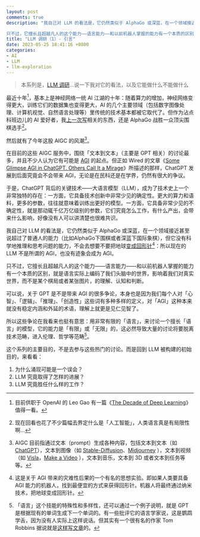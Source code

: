 ```yaml
---
layout: post
comments: true
description: "我自己对 LLM 的看法是，它仍然类似于 AlphaGo 或深蓝，在一个领域接近甚至说超过了普通人的能力（比如AlphaGo下围棋或者深蓝下国际象棋），但它科学地推理和思考问题的能力，不会去想要不要把地球变成回形针：所以现在的 LLM 不是所谓的 AGI，也没有迹象会成为 AGI。

只不过，它擅长且超越凡人的这个能力——语言能力——和以前机器人掌握的能力有一个本质的区别，就是语言实际上编码了我们头脑中的世界，影响着我们对真实世界，而不是某个棋局或者某张图片，的理解、认知和判断。"
title: "LLM 调研（1）- 引言"
date: 2023-05-25 18:41:16 +0800
categories: 
- AI
- LLM
- llm-exploration
---
```


> 本系列是，[LLM 调研](/categories/llm-exploration/)...说一下我对它的看法，以及它能做什么不能做什么

最近十年[^0]，基本上是神经网络一统 AI 江湖的十年：随着算力的增加，神经网络变得更大，训练它们的数据集也变得更大，AI 的几个主要领域（包括数字图像处理、计算机视觉、自然语言处理等）里传统的技术基本都被它取代了。但作为沾点科班边儿的 AI 爱好者，我[上一次写](https://lenciel.com/2016/03/alphago-and-ai/)相关的东西，还是 AlphaGo 战胜一众顶尖围棋选手[^1]。

然后就有了今年这股 AIGC 的风潮[^2]。

在目前的这些 AIGC 服务中，围绕「文本到文本」（主要是 GPT 相关）的讨论最多，并且不少人认为它有可能是 [AGI](https://en.wikipedia.org/wiki/Artificial_general_intelligence) 的起点。但正如 Wired 的文章《[Some Glimpse AGI in ChatGPT. Others Call It a Mirage](https://www.wired.com/story/chatgpt-agi-intelligence/)》所描述的那样，ChatGPT 发展到后面究竟会不会带来 AGI，无论是在民科还是在学界，仍然有很大的争议。

于是，ChatGPT 背后的关键技术——大语言模型（LLM），成为了技术史上一个非常独特的存在：一方面，它具备技术创新中非常少见的确定性。更大的算力和语料，更多的参数，往往就意味着训练出更好的模型。一方面，它具备非常少见的不确定性，就是那动辄千亿万亿级别的参数，它们究竟怎么工作，有什么产出，会带来什么影响，好像没有人可以讲清楚也很难共识。

我自己对 LLM 的看法是，它仍然类似于 AlphaGo 或深蓝，在一个领域接近甚至说超过了普通人的能力（比如AlphaGo下围棋或者深蓝下国际象棋），但它没有科学地推理和思考问题的能力，不会去想要不要把地球[变成回形针](https://www.lesswrong.com/tag/intelligence-explosion)[^3]：所以现在的 LLM 不是所谓的 AGI，也没有迹象会成为 AGI。

只不过，它擅长且超越凡人的这个能力——语言能力——和以前机器人掌握的能力有一个本质的区别，就是语言实际上编码了我们头脑中的世界，影响着我们对真实世界，而不是某个棋局或者某张图片，的理解、认知和判断。

可以说，关于 GPT 是不是带来 AGI 的很多争论，本身也是因为我们每个人对「心智」、「逻辑」、「推理」、「创造性」这些词有多种多样的定义，对「AGI」这种本来就没有稳定内涵和外延的术语，理解上就更是见仁见智了。

所以这些争论在我看来也挺有意思：用非常有限的「语言」，来讨论一个擅长「语言」的模型，它的能力是「有限」或「无限」的，这必然导致大量的讨论将要脱离技术范畴，进入伦理、哲学等范畴[^4]。

这个系列的主要目的，不是去参与这些热门的讨论。而是回到 LLM 被构建的初始目的，来看看：

1. 为什么涌现可能是一个误会？
2. LLM 究竟取得了怎样的进展？
3. LLM 究竟胜任什么样的工作？


[^0]: 目前供职于 OpenAI 的 Leo Gao 有一篇《[The Decade of Deep Learning](https://bmk.sh/2019/12/31/The-Decade-of-Deep-Learning/)》值得一看。
[^1]: 现在回看也花了不少篇幅去界定什么是「人工智能」，人类语言真是有局限性啊...
[^2]: AIGC 目前指通过文本（prompt）生成各种内容，包括文本到文本（如 [ChatGPT](https://openai.com/blog/chatgpt)），文本到图像（如 [Stable-Diffusion](https://stability.ai/blog/stable-diffusion-public-release)、[Midjourney](https://www.midjourney.com/home/?callbackUrl=%2Fapp%2F) ），文本到视频（如 [Visla](https://www.visla.us/ai-video-generator)，[Make a Video](https://makeavideo.studio/) ），文本到音乐，文本到 3D 或者文本到任务等等。
[^3]: 这是关于 AGI 带来的灾难性后果的一个有名的思想实验。即如果人类要具备 AGI 能力的机器人，找到最便宜的方式来获得回形针。机器人将最终通过纳米技术，把地球变成回形针。
[^4]: 「语言」这个技能的特殊性和多样性，还可以通过一个例子说明，就是 GPT 是根据现有的单词生成下一个单词的。有一些批评它的语言学家说，这是鹦鹉学舌，因为没有人实际上这样说话。但其实有一个很有名的作家 Tom Robbins 据说就是[这样写文章](https://web.archive.org/web/20120730190435/http://www.dareland.com/emulsionalproblems/robbins.htm)的。

